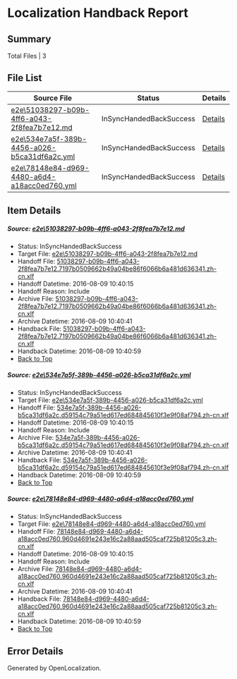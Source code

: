 # <a name='report-top'></a> Localization Handback Report

## Summary
 Total Files | 3

## File List
 Source File | Status | Details 
 ----------- | ------ | ------- 
 [e2e\51038297-b09b-4ff6-a043-2f8fea7b7e12.md](https://github.com/OpenLocalizationTestOrg/oltest/blob/f591f55f48a3566ec62d50fbb8a6a0d49702ec99/e2e/51038297-b09b-4ff6-a043-2f8fea7b7e12.md) | InSyncHandedBackSuccess | [Details](#142bc50ec138e836466d43f06b52dc83c2aebb9a3)
 [e2e\534e7a5f-389b-4456-a026-b5ca31df6a2c.yml](https://github.com/OpenLocalizationTestOrg/oltest/blob/f591f55f48a3566ec62d50fbb8a6a0d49702ec99/e2e/534e7a5f-389b-4456-a026-b5ca31df6a2c.yml) | InSyncHandedBackSuccess | [Details](#228317d2ba21626213f8d9f00570bd894d072cf84)
 [e2e\78148e84-d969-4480-a6d4-a18acc0ed760.yml](https://github.com/OpenLocalizationTestOrg/oltest/blob/f591f55f48a3566ec62d50fbb8a6a0d49702ec99/e2e/78148e84-d969-4480-a6d4-a18acc0ed760.yml) | InSyncHandedBackSuccess | [Details](#910a428dc359b9d7dd1b983248816a14ee38a2fd6)

## Item Details
##### <a name='142bc50ec138e836466d43f06b52dc83c2aebb9a3'></a> Source: [e2e\51038297-b09b-4ff6-a043-2f8fea7b7e12.md](https://github.com/OpenLocalizationTestOrg/oltest/blob/f591f55f48a3566ec62d50fbb8a6a0d49702ec99/e2e/51038297-b09b-4ff6-a043-2f8fea7b7e12.md)
* Status: InSyncHandedBackSuccess
* Target File: [e2e\51038297-b09b-4ff6-a043-2f8fea7b7e12.md](https://github.com/OpenLocalizationTestOrg/ol-test-zhcn/blob/179398961288b2b267a30032cc633410319e4053/e2e/51038297-b09b-4ff6-a043-2f8fea7b7e12.md)
* Handoff File: [51038297-b09b-4ff6-a043-2f8fea7b7e12.7197b0509662b49a04be86f6066b6a481d636341.zh-cn.xlf](https://github.com/OpenLocalizationTestOrg/olhandoff-e2e/blob/9c3f9512ac08591306b17b5c1c8700e6c547d359/ol-handoff/OpenLocalizationTestOrg/ol-test-zhcn/ci/ht/51038297-b09b-4ff6-a043-2f8fea7b7e12.7197b0509662b49a04be86f6066b6a481d636341.zh-cn.xlf)
* Handoff Datetime: 2016-08-09 10:40:15
* Handoff Reason: Include
* Archive File: [51038297-b09b-4ff6-a043-2f8fea7b7e12.7197b0509662b49a04be86f6066b6a481d636341.zh-cn.xlf](https://github.com/OpenLocalizationTestOrg/olhandoff-e2e/blob/bad4401595ee78a598ac04b24bbd7de421cf6d0a/ol-archive/OpenLocalizationTestOrg/ol-test-zhcn/ci/ht/51038297-b09b-4ff6-a043-2f8fea7b7e12.7197b0509662b49a04be86f6066b6a481d636341.zh-cn.xlf)
* Archive Datetime: 2016-08-09 10:40:41
* Handback File: [51038297-b09b-4ff6-a043-2f8fea7b7e12.7197b0509662b49a04be86f6066b6a481d636341.zh-cn.xlf](https://github.com/OpenLocalizationTestOrg/olhandback-e2e/blob/49bfcaedbedc693429f7412435298743115a5c5f/ol-handback/OpenLocalizationTestOrg/ol-test-zhcn/ci/ht/51038297-b09b-4ff6-a043-2f8fea7b7e12.7197b0509662b49a04be86f6066b6a481d636341.zh-cn.xlf)
* Handback Datetime: 2016-08-09 10:40:59
* [Back to Top](#report-top)

##### <a name='228317d2ba21626213f8d9f00570bd894d072cf84'></a> Source: [e2e\534e7a5f-389b-4456-a026-b5ca31df6a2c.yml](https://github.com/OpenLocalizationTestOrg/oltest/blob/f591f55f48a3566ec62d50fbb8a6a0d49702ec99/e2e/534e7a5f-389b-4456-a026-b5ca31df6a2c.yml)
* Status: InSyncHandedBackSuccess
* Target File: [e2e\534e7a5f-389b-4456-a026-b5ca31df6a2c.yml](https://github.com/OpenLocalizationTestOrg/ol-test-zhcn/blob/179398961288b2b267a30032cc633410319e4053/e2e/534e7a5f-389b-4456-a026-b5ca31df6a2c.yml)
* Handoff File: [534e7a5f-389b-4456-a026-b5ca31df6a2c.d59154c79a51ed617ed684845610f3e9f08af794.zh-cn.xlf](https://github.com/OpenLocalizationTestOrg/olhandoff-e2e/blob/9c3f9512ac08591306b17b5c1c8700e6c547d359/ol-handoff/OpenLocalizationTestOrg/ol-test-zhcn/ci/ht/534e7a5f-389b-4456-a026-b5ca31df6a2c.d59154c79a51ed617ed684845610f3e9f08af794.zh-cn.xlf)
* Handoff Datetime: 2016-08-09 10:40:15
* Handoff Reason: Include
* Archive File: [534e7a5f-389b-4456-a026-b5ca31df6a2c.d59154c79a51ed617ed684845610f3e9f08af794.zh-cn.xlf](https://github.com/OpenLocalizationTestOrg/olhandoff-e2e/blob/bad4401595ee78a598ac04b24bbd7de421cf6d0a/ol-archive/OpenLocalizationTestOrg/ol-test-zhcn/ci/ht/534e7a5f-389b-4456-a026-b5ca31df6a2c.d59154c79a51ed617ed684845610f3e9f08af794.zh-cn.xlf)
* Archive Datetime: 2016-08-09 10:40:41
* Handback File: [534e7a5f-389b-4456-a026-b5ca31df6a2c.d59154c79a51ed617ed684845610f3e9f08af794.zh-cn.xlf](https://github.com/OpenLocalizationTestOrg/olhandback-e2e/blob/49bfcaedbedc693429f7412435298743115a5c5f/ol-handback/OpenLocalizationTestOrg/ol-test-zhcn/ci/ht/534e7a5f-389b-4456-a026-b5ca31df6a2c.d59154c79a51ed617ed684845610f3e9f08af794.zh-cn.xlf)
* Handback Datetime: 2016-08-09 10:40:59
* [Back to Top](#report-top)

##### <a name='910a428dc359b9d7dd1b983248816a14ee38a2fd6'></a> Source: [e2e\78148e84-d969-4480-a6d4-a18acc0ed760.yml](https://github.com/OpenLocalizationTestOrg/oltest/blob/f591f55f48a3566ec62d50fbb8a6a0d49702ec99/e2e/78148e84-d969-4480-a6d4-a18acc0ed760.yml)
* Status: InSyncHandedBackSuccess
* Target File: [e2e\78148e84-d969-4480-a6d4-a18acc0ed760.yml](https://github.com/OpenLocalizationTestOrg/ol-test-zhcn/blob/179398961288b2b267a30032cc633410319e4053/e2e/78148e84-d969-4480-a6d4-a18acc0ed760.yml)
* Handoff File: [78148e84-d969-4480-a6d4-a18acc0ed760.960d4691e243e16c2a88aad505caf725b81205c3.zh-cn.xlf](https://github.com/OpenLocalizationTestOrg/olhandoff-e2e/blob/9c3f9512ac08591306b17b5c1c8700e6c547d359/ol-handoff/OpenLocalizationTestOrg/ol-test-zhcn/ci/ht/78148e84-d969-4480-a6d4-a18acc0ed760.960d4691e243e16c2a88aad505caf725b81205c3.zh-cn.xlf)
* Handoff Datetime: 2016-08-09 10:40:15
* Handoff Reason: Include
* Archive File: [78148e84-d969-4480-a6d4-a18acc0ed760.960d4691e243e16c2a88aad505caf725b81205c3.zh-cn.xlf](https://github.com/OpenLocalizationTestOrg/olhandoff-e2e/blob/bad4401595ee78a598ac04b24bbd7de421cf6d0a/ol-archive/OpenLocalizationTestOrg/ol-test-zhcn/ci/ht/78148e84-d969-4480-a6d4-a18acc0ed760.960d4691e243e16c2a88aad505caf725b81205c3.zh-cn.xlf)
* Archive Datetime: 2016-08-09 10:40:41
* Handback File: [78148e84-d969-4480-a6d4-a18acc0ed760.960d4691e243e16c2a88aad505caf725b81205c3.zh-cn.xlf](https://github.com/OpenLocalizationTestOrg/olhandback-e2e/blob/49bfcaedbedc693429f7412435298743115a5c5f/ol-handback/OpenLocalizationTestOrg/ol-test-zhcn/ci/ht/78148e84-d969-4480-a6d4-a18acc0ed760.960d4691e243e16c2a88aad505caf725b81205c3.zh-cn.xlf)
* Handback Datetime: 2016-08-09 10:40:59
* [Back to Top](#report-top)


## Error Details

Generated by OpenLocalization.
